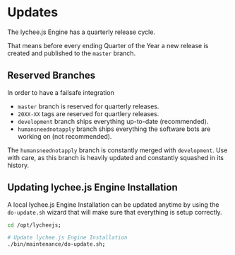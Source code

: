 
# Updates

The lychee.js Engine has a quarterly release cycle.

That means before every ending Quarter of the Year
a new release is created and published to the `master`
branch.



## Reserved Branches

In order to have a failsafe integration

- `master` branch is reserved for quarterly releases.
- `20XX-XX` tags are reserved for quartlery releases.
- `development` branch ships everything up-to-date (recommended).
- `humansneednotapply` branch ships everything the software bots are working on (not recommended).

The `humansneednotapply` branch is constantly merged
with `development`. Use with care, as this branch is
heavily updated and constantly squashed in its history.



## Updating lychee.js Engine Installation

A local lychee.js Engine Installation can be updated
anytime by using the `do-update.sh` wizard that will
make sure that everything is setup correctly.

```bash
cd /opt/lycheejs;

# Update lychee.js Engine Installation
./bin/maintenance/do-update.sh;
```

